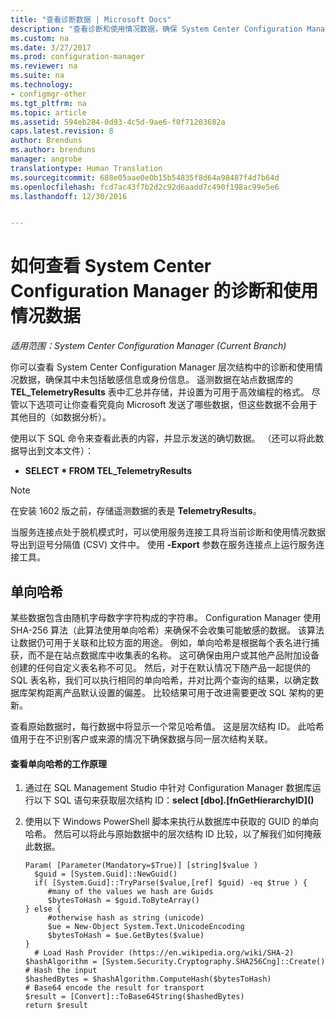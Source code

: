 ```yaml
---
title: "查看诊断数据 | Microsoft Docs"
description: "查看诊断和使用情况数据，确保 System Center Configuration Manager 层次结构中未包含敏感信息。"
ms.custom: na
ms.date: 3/27/2017
ms.prod: configuration-manager
ms.reviewer: na
ms.suite: na
ms.technology:
- configmgr-other
ms.tgt_pltfrm: na
ms.topic: article
ms.assetid: 594eb284-0d93-4c5d-9ae6-f0f71203682a
caps.latest.revision: 8
author: Brenduns
ms.author: brenduns
manager: angrobe
translationtype: Human Translation
ms.sourcegitcommit: 688e05aae0e0b15b54835f8d64a98487f4d7b64d
ms.openlocfilehash: fcd7ac43f7b2d2c92d6aadd7c490f198ac99e5e6
ms.lasthandoff: 12/30/2016


---
```

# <a name="how-to-view-diagnostics-and-usage-data-for-system-center-configuration-manager"></a>如何查看 System Center Configuration Manager 的诊断和使用情况数据

*适用范围：System Center Configuration Manager (Current Branch)*

你可以查看 System Center Configuration Manager 层次结构中的诊断和使用情况数据，确保其中未包括敏感信息或身份信息。 遥测数据在站点数据库的 **TEL_TelemetryResults** 表中汇总并存储，并设置为可用于高效编程的格式。 尽管以下选项可让你查看究竟向 Microsoft 发送了哪些数据，但这些数据不会用于其他目的（如数据分析）。  

使用以下 SQL 命令来查看此表的内容，并显示发送的确切数据。 （还可以将此数据导出到文本文件）：  

-   **SELECT \* FROM TEL_TelemetryResults**  

> [!NOTE]  
>  在安装 1602 版之前，存储遥测数据的表是 **TelemetryResults**。  

当服务连接点处于脱机模式时，可以使用服务连接工具将当前诊断和使用情况数据导出到逗号分隔值 (CSV) 文件中。 使用 **-Export** 参数在服务连接点上运行服务连接工具。  

##  <a name="bkmk_hashes"></a>单向哈希  
某些数据包含由随机字母数字字符构成的字符串。 Configuration Manager 使用 SHA-256 算法（此算法使用单向哈希）来确保不会收集可能敏感的数据。 该算法让数据仍可用于关联和比较方面的用途。 例如，单向哈希是根据每个表名进行捕获，而不是在站点数据库中收集表的名称。 这可确保由用户或其他产品附加设备创建的任何自定义表名称不可见。 然后，对于在默认情况下随产品一起提供的 SQL 表名称，我们可以执行相同的单向哈希，并对比两个查询的结果，以确定数据库架构距离产品默认设置的偏差。 比较结果可用于改进需要更改 SQL 架构的更新。  

查看原始数据时，每行数据中将显示一个常见哈希值。 这是层次结构 ID。 此哈希值用于在不识别客户或来源的情况下确保数据与同一层次结构关联。  

#### <a name="to-see-how-the-one-way-hash-works"></a>查看单向哈希的工作原理  

1.  通过在 SQL Management Studio 中针对 Configuration Manager 数据库运行以下 SQL 语句来获取层次结构 ID：**select [dbo].[fnGetHierarchyID](\)**  

2.  使用以下 Windows PowerShell 脚本来执行从数据库中获取的 GUID 的单向哈希。 然后可以将此与原始数据中的层次结构 ID 比较，以了解我们如何掩蔽此数据。  

    ```  
    Param( [Parameter(Mandatory=$True)] [string]$value )  
      $guid = [System.Guid]::NewGuid()  
      if( [System.Guid]::TryParse($value,[ref] $guid) -eq $true ) {  
         #many of the values we hash are Guids  
         $bytesToHash = $guid.ToByteArray()  
    } else {  
         #otherwise hash as string (unicode)  
         $ue = New-Object System.Text.UnicodeEncoding  
         $bytesToHash = $ue.GetBytes($value)   
    }  
      # Load Hash Provider (https://en.wikipedia.org/wiki/SHA-2)   
    $hashAlgorithm = [System.Security.Cryptography.SHA256Cng]::Create()    
    # Hash the input   
    $hashedBytes = $hashAlgorithm.ComputeHash($bytesToHash)              
    # Base64 encode the result for transport   
    $result = [Convert]::ToBase64String($hashedBytes)    
    return $result   
    ```  

